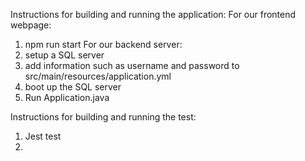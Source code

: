Instructions for building and running the application:
For our frontend webpage:
1. npm run start
For our backend server:
1. setup a SQL server
2. add information such as username and password to src/main/resources/application.yml
3. boot up the SQL server
4. Run Application.java

Instructions for building and running the test:
1. Jest test
2. 
